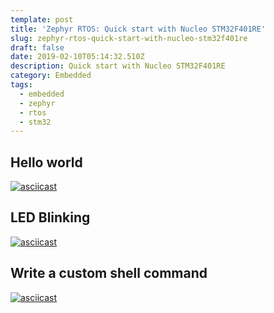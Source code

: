 ```yaml
---
template: post
title: 'Zephyr RTOS: Quick start with Nucleo STM32F401RE'
slug: zephyr-rtos-quick-start-with-nucleo-stm32f401re
draft: false
date: 2019-02-10T05:14:32.510Z
description: Quick start with Nucleo STM32F401RE
category: Embedded
tags:
  - embedded
  - zephyr
  - rtos
  - stm32
---
```


## Hello world

[![asciicast](https://asciinema.org/a/230634.svg)](https://asciinema.org/a/230634)

## LED Blinking

[![asciicast](https://asciinema.org/a/230645.svg)](https://asciinema.org/a/230645)

## Write a custom shell command

[![asciicast](https://asciinema.org/a/232046.svg)](https://asciinema.org/a/232046)

